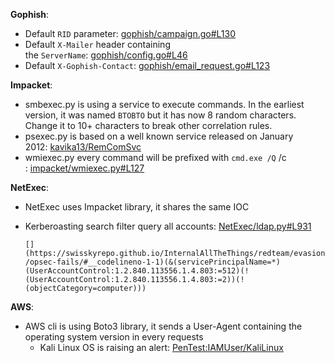 **Gophish**:

- Default `RID` parameter: [gophish/campaign.go#L130](https://github.com/gophish/gophish/blob/8e79294413932fa302212d8e785b281fb0f8896d/models/campaign.go#L130)
- Default `X-Mailer` header containing the `ServerName`: [gophish/config.go#L46](https://github.com/gophish/gophish/blob/8e79294413932fa302212d8e785b281fb0f8896d/config/config.go#L46)
- Default `X-Gophish-Contact`: [gophish/email_request.go#L123](https://github.com/gophish/gophish/blob/8e79294413932fa302212d8e785b281fb0f8896d/models/email_request.go#L123)

**Impacket**:

- smbexec.py is using a service to execute commands. In the earliest version, it was named `BTOBTO` but it has now 8 random characters. Change it to 10+ characters to break other correlation rules.
- psexec.py is based on a well known service released on January 2012: [kavika13/RemComSvc](https://github.com/kavika13/RemCom)
- wmiexec.py every command will be prefixed with `cmd.exe /Q` /c : [impacket/wmiexec.py#L127](https://github.com/fortra/impacket/blob/master/examples/wmiexec.py#L127)

**NetExec**:

- NetExec uses Impacket library, it shares the same IOC
- Kerberoasting search filter query all accounts: [NetExec/ldap.py#L931](https://github.com/Pennyw0rth/NetExec/blob/5f29e661b7e2f367faf2af7688f777d8b2d1bf6d/nxc/protocols/ldap.py#L931)
    
    `[](https://swisskyrepo.github.io/InternalAllTheThings/redteam/evasion/opsec-fails/#__codelineno-1-1)(&(servicePrincipalName=*)(UserAccountControl:1.2.840.113556.1.4.803:=512)(!(UserAccountControl:1.2.840.113556.1.4.803:=2))(!(objectCategory=computer)))`
    

**AWS**:

- AWS cli is using Boto3 library, it sends a User-Agent containing the operating system version in every requests
    - Kali Linux OS is raising an alert: [PenTest:IAMUser/KaliLinux](https://docs.aws.amazon.com/guardduty/latest/ug/guardduty_finding-types-iam.html#pentest-iam-kalilinux)